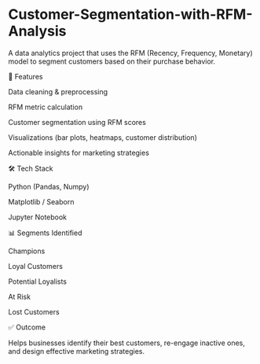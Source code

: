 # Customer-Segmentation-with-RFM-Analysis

A data analytics project that uses the RFM (Recency, Frequency, Monetary) model to segment customers based on their purchase behavior.

🚀 Features

Data cleaning & preprocessing

RFM metric calculation

Customer segmentation using RFM scores

Visualizations (bar plots, heatmaps, customer distribution)

Actionable insights for marketing strategies

🛠️ Tech Stack

Python (Pandas, Numpy)

Matplotlib / Seaborn

Jupyter Notebook

📊 Segments Identified

Champions

Loyal Customers

Potential Loyalists

At Risk

Lost Customers

✅ Outcome

Helps businesses identify their best customers, re-engage inactive ones, and design effective marketing strategies.

